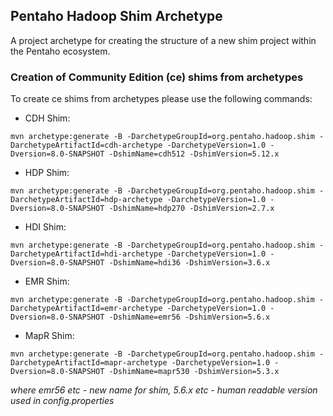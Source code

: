 ## Pentaho Hadoop Shim Archetype

A project archetype for creating the structure of a new shim project within the Pentaho ecosystem.

### Creation of Community Edition (ce) shims from archetypes

To create ce shims from archetypes please use the following commands:

 - CDH Shim:
```
mvn archetype:generate -B -DarchetypeGroupId=org.pentaho.hadoop.shim -DarchetypeArtifactId=cdh-archetype -DarchetypeVersion=1.0 -Dversion=8.0-SNAPSHOT -DshimName=cdh512 -DshimVersion=5.12.x
```

 - HDP Shim:
```
mvn archetype:generate -B -DarchetypeGroupId=org.pentaho.hadoop.shim -DarchetypeArtifactId=hdp-archetype -DarchetypeVersion=1.0 -Dversion=8.0-SNAPSHOT -DshimName=hdp270 -DshimVersion=2.7.x
```

 - HDI Shim:
```
mvn archetype:generate -B -DarchetypeGroupId=org.pentaho.hadoop.shim -DarchetypeArtifactId=hdi-archetype -DarchetypeVersion=1.0 -Dversion=8.0-SNAPSHOT -DshimName=hdi36 -DshimVersion=3.6.x
```

 - EMR Shim:
```
mvn archetype:generate -B -DarchetypeGroupId=org.pentaho.hadoop.shim -DarchetypeArtifactId=emr-archetype -DarchetypeVersion=1.0 -Dversion=8.0-SNAPSHOT -DshimName=emr56 -DshimVersion=5.6.x
```

 - MapR Shim:
```
mvn archetype:generate -B -DarchetypeGroupId=org.pentaho.hadoop.shim -DarchetypeArtifactId=mapr-archetype -DarchetypeVersion=1.0 -Dversion=8.0-SNAPSHOT -DshimName=mapr530 -DshimVersion=5.3.x
```
*where emr56 etc - new name for shim, 5.6.x etc - human readable version used in config.properties*
